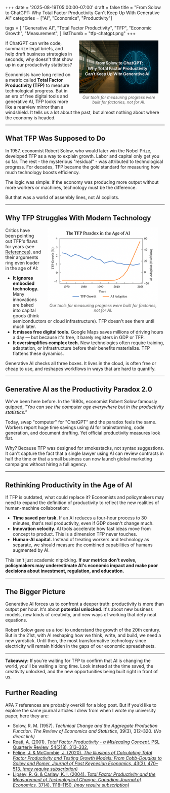 +++
date = '2025-08-19T05:00:00-07:00'
draft = false
title = "From Solow to ChatGPT: Why Total Factor Productivity Can't Keep Up With Generative AI"
categories = ["AI", "Economics", "Productivity"]

tags = [
  "Generative AI",
  "Total Factor Productivity",
  "TFP",
  "Economic Growth",
  "Measurement",
]
listThumb = "tfp-chatgpt.png"
+++

<figure style="float: right; margin: 0 20px 10px 20px; width: 250px; text-align: center;">
  <img src="./tfp-chatgpt.png" alt="Factory floor on left, AI brain on right, symbolizing shift from industrial productivity to generative AI." width="250" style="display: block; margin: 0 auto;">
  <figcaption style="font-size: 0.9em; color: #555; margin-top: 5px;">
    <em>Our tools for measuring progress were built for factories, not for AI.</em>
  </figcaption>
</figure>

If ChatGPT can write code, summarize legal briefs, and help draft business strategies in seconds, why doesn't that show up in our productivity statistics?

Economists have long relied on a metric called **Total Factor Productivity (TFP)** to measure technological progress. But in an era of free digital tools and generative AI, TFP looks more like a rearview mirror than a windshield. It tells us a lot about the past, but almost nothing about where the economy is headed.

<!--more-->

---

## What TFP Was Supposed to Do

In 1957, economist Robert Solow, who would later win the Nobel Prize, developed TFP as a way to explain growth. Labor and capital only get you so far. The rest - the mysterious "residual" - was attributed to technological progress. For decades, TFP became the gold standard for measuring how much technology boosts efficiency.

The logic was simple: if the economy was producing more output without more workers or machines, technology must be the difference.

But that was a world of assembly lines, not AI copilots.

---

## Why TFP Struggles With Modern Technology

<figure style="float: right; margin: 0 20px 10px 20px; width: 350px; text-align: center;">
  <img src="./tfp-chatgpt-chart.png" alt="Factory floor on left, AI brain on right, symbolizing shift from industrial productivity to generative AI." width="350" style="display: block; margin: 0 auto;">
  <figcaption style="font-size: 0.9em; color: #555; margin-top: 5px;">
    <em>Our tools for measuring progress were built for factories, not for AI.</em>
  </figcaption>
</figure>

Critics have been pointing out TFP's flaws for years (see [References](#references)), and their arguments ring even louder in the age of AI:

* **It ignores embodied technology.** Many innovations are baked into capital goods (think semiconductors or cloud infrastructure). TFP doesn't see them until much later.
* **It misses free digital tools.** Google Maps saves millions of driving hours a day — but because it's free, it barely registers in GDP or TFP.
* **It oversimplifies complex tech.** New technologies often require training, adaptation, or infrastructure before their benefits materialize. TFP flattens these dynamics.

Generative AI checks all three boxes. It lives in the cloud, is often free or cheap to use, and reshapes workflows in ways that are hard to quantify.

---

## Generative AI as the Productivity Paradox 2.0

We've been here before. In the 1980s, economist Robert Solow famously quipped, *"You can see the computer age everywhere but in the productivity statistics."*

Today, swap "computer" for "ChatGPT" and the paradox feels the same. Workers report huge time savings using AI for brainstorming, code generation, and document drafting. Yet official productivity measures look flat.

Why? Because TFP was designed for smokestacks, not syntax suggestions. It can't capture the fact that a single lawyer using AI can review contracts in half the time or that a small business can now launch global marketing campaigns without hiring a full agency.

---

## Rethinking Productivity in the Age of AI

If TFP is outdated, what could replace it? Economists and policymakers may need to expand the definition of productivity to reflect the new realities of human-machine collaboration:

* **Time saved per task.** If an AI reduces a four-hour process to 30 minutes, that's real productivity, even if GDP doesn't change much.
* **Innovation velocity.** AI tools accelerate how fast ideas move from concept to product. This is a dimension TFP never touches.
* **Human-AI capital.** Instead of treating workers and technology as separate, we should measure the combined capabilities of humans augmented by AI.

This isn't just academic nitpicking. **If our metrics don't evolve, policymakers may underestimate AI's economic impact and make poor decisions about investment, regulation, and education.**

---

## The Bigger Picture

Generative AI forces us to confront a deeper truth: productivity is more than output per hour. It's about **potential unlocked**. It's about new business models, new kinds of creativity, and new ways of working that defy neat equations.

Robert Solow gave us a tool to understand the growth of the 20th century. But in the 21st, with AI reshaping how we think, write, and build, we need a new yardstick. Until then, the most transformative technology since electricity will remain hidden in the gaps of our economic spreadsheets.

---

**Takeaway:** If you're waiting for TFP to confirm that AI is changing the world, you'll be waiting a long time. Look instead at the time saved, the creativity unlocked, and the new opportunities being built right in front of us.

## Further Reading

APA 7 references are probably overkill for a blog post. But if you’d like to explore the same journal articles I drew from when I wrote my university paper, here they are:

- Solow, R. M. (1957). *Technical Change and the Aggregate Production Function.* *The Review of Economics and Statistics,* 39(3), 312–320. *(No direct link)*
- [Reati, A. (2001). *Total Factor Productivity - a Misleading Concept.* PSL Quarterly Review, 54(218), 313–332.](https://doaj.org/article/e036df80c66540b3bbf188c4a9267f56)  
- [Felipe, J. & McCombie, J. (2020). *The Illusions of Calculating Total Factor Productivity and Testing Growth Models: From Cobb-Douglas to Solow and Romer.* *Journal of Post Keynesian Economics,* 43(3), 470–513. *(may require subscription)*](https://research.ebsco.com/c/ix3dnl/viewer/pdf/xxmwhzw6wb)  
- [Lipsey, R. G. & Carlaw, K. I. (2004). *Total Factor Productivity and the Measurement of Technological Change.* *Canadian Journal of Economics,* 37(4), 1118–1150. *(may require subscription)*](https://research.ebsco.com/c/ix3dnl/viewer/pdf/ek6zdcqbvb)  

